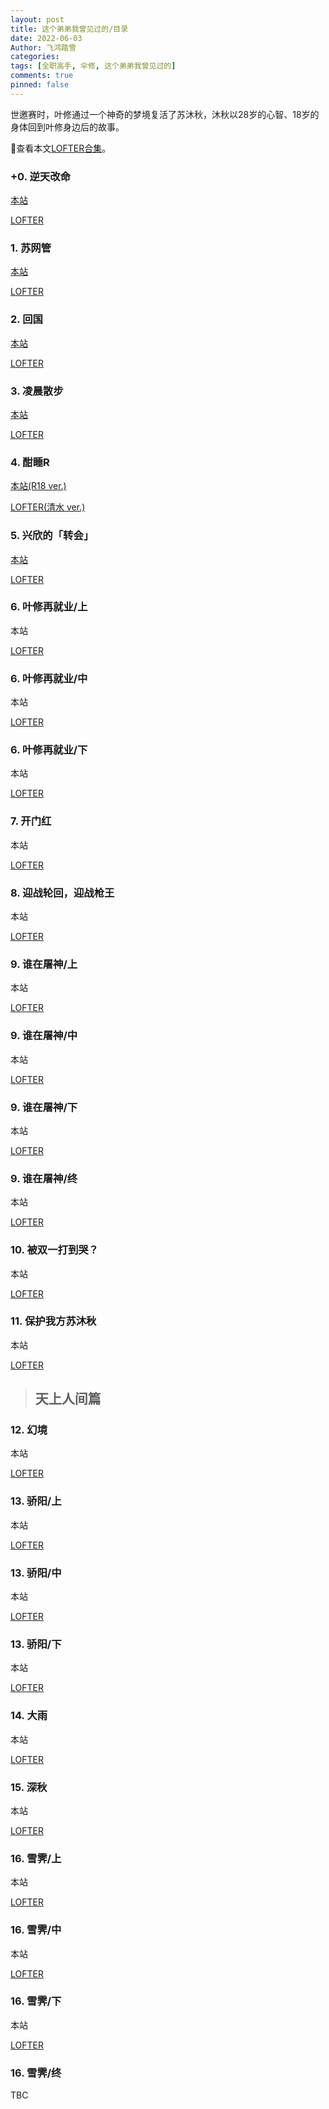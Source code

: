 ```yaml
---
layout: post
title: 这个弟弟我曾见过的/目录
date: 2022-06-03
Author: 飞鸿踏雪
categories:
tags: [全职高手, 伞修, 这个弟弟我曾见过的]
comments: true
pinned: false
---
```


世邀赛时，叶修通过一个神奇的梦境复活了苏沐秋，沐秋以28岁的心智、18岁的身体回到叶修身边后的故事。

🔗查看本文[LOFTER合集](https://www.lofter.com/collection/iris2020/?op=collectionDetail&collectionId=14908613)。

### +0. 逆天改命

[本站](https://jwjwjiawen.github.io/feihongtaxue/bro00/)

[LOFTER](https://iris2020.lofter.com/post/2457e4_2b59fb104)

### 1. 苏网管

[本站](https://jwjwjiawen.github.io/feihongtaxue/bro01/)

[LOFTER](https://iris2020.lofter.com/post/2457e4_2b5a1c377) 
    
### 2. 回国

[本站](https://jwjwjiawen.github.io/feihongtaxue/bro02/)

[LOFTER](https://iris2020.lofter.com/post/2457e4_2b5a6738f) 

### 3. 凌晨散步

[本站](https://jwjwjiawen.github.io/feihongtaxue/bro03/)

[LOFTER](https://iris2020.lofter.com/post/2457e4_2b5a68cf1)

### 4. 酣睡R

[本站(R18 ver.)](https://jwjwjiawen.github.io/feihongtaxue/bro04/)

[LOFTER(清水 ver.)](https://iris2020.lofter.com/post/2457e4_2b5b0e6df)

### 5. 兴欣的「转会」

[本站](https://jwjwjiawen.github.io/feihongtaxue/bro05/)

[LOFTER](https://iris2020.lofter.com/post/2457e4_2b5bd9143)

### 6. 叶修再就业/上

本站

[LOFTER](https://iris2020.lofter.com/post/2457e4_2b5cd12a2)

### 6. 叶修再就业/中

本站

[LOFTER](https://iris2020.lofter.com/post/2457e4_2b5dac291)

### 6. 叶修再就业/下

本站

[LOFTER](https://iris2020.lofter.com/post/2457e4_2b63e41e6)

### 7. 开门红

本站

[LOFTER](https://iris2020.lofter.com/post/2457e4_2b66f68f7)

### 8. 迎战轮回，迎战枪王

本站

[LOFTER](https://iris2020.lofter.com/post/2457e4_2b676d57a)

### 9. 谁在屠神/上

本站

[LOFTER](https://iris2020.lofter.com/post/2457e4_2b677e5a8)

### 9. 谁在屠神/中

本站

[LOFTER](https://iris2020.lofter.com/post/2457e4_2b67a1882)

### 9. 谁在屠神/下

本站

[LOFTER](https://iris2020.lofter.com/post/2457e4_2b67d5178)

### 9. 谁在屠神/终

本站

[LOFTER](https://iris2020.lofter.com/post/2457e4_2b67d520e)

### 10. 被双一打到哭？

本站

[LOFTER](https://iris2020.lofter.com/post/2457e4_2b6830605)

### 11. 保护我方苏沐秋

本站

[LOFTER](https://iris2020.lofter.com/post/2457e4_2b68669f5)

> ## 天上人间篇

### 12. 幻境

本站

[LOFTER](https://iris2020.lofter.com/post/2457e4_2b68c389d)

### 13. 骄阳/上

本站

[LOFTER](https://iris2020.lofter.com/post/2457e4_2b690be1f)

### 13. 骄阳/中

本站

[LOFTER](https://iris2020.lofter.com/post/2457e4_2b690d8e8)

### 13. 骄阳/下

本站

[LOFTER](https://iris2020.lofter.com/post/2457e4_2b690efd8)

### 14. 大雨

本站

[LOFTER](https://iris2020.lofter.com/post/2457e4_2b697c56e)

### 15. 深秋

本站

[LOFTER](https://iris2020.lofter.com/post/2457e4_2b6a2cda4)

### 16. 雪霁/上

本站

[LOFTER](https://iris2020.lofter.com/post/2457e4_2b6c251dd)

### 16. 雪霁/中

本站

[LOFTER](https://iris2020.lofter.com/post/2457e4_2b6c4137b)

### 16. 雪霁/下

本站

[LOFTER](https://iris2020.lofter.com/post/2457e4_2b6cb9433)

### 16. 雪霁/终

TBC
